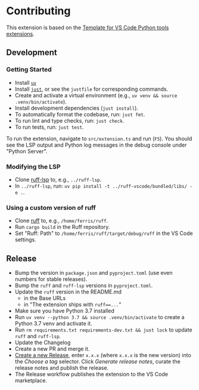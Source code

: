 # Contributing

This extension is based on the [Template for VS Code Python tools extensions](https://github.com/microsoft/vscode-python-tools-extension-template).

## Development

### Getting Started

- Install [`uv`](https://github.com/astral-sh/uv)
- Install [`just`](https://github.com/casey/just), or see the `justfile` for corresponding commands.
- Create and activate a virtual environment (e.g., `uv venv && source .venv/bin/activate`).
- Install development dependencies (`just install`).
- To automatically format the codebase, run: `just fmt`.
- To run lint and type checks, run: `just check`.
- To run tests, run: `just test`.

To run the extension, navigate to `src/extension.ts` and run (`F5`). You should see the LSP output
and Python log messages in the debug console under "Python Server".

### Modifying the LSP

- Clone [ruff-lsp](https://github.com/astral-sh/ruff-lsp) to, e.g., `../ruff-lsp`.
- In `../ruff-lsp`, run: `uv pip install -t ../ruff-vscode/bundled/libs/ -e .`.

### Using a custom version of ruff

- Clone [ruff](https://github.com/astral-sh/ruff) to, e.g., `/home/ferris/ruff`.
- Run `cargo build` in the Ruff repository.
- Set "Ruff: Path" to `/home/ferris/ruff/target/debug/ruff` in the VS Code settings.

## Release

- Bump the version in `package.json` and `pyproject.toml` (use even numbers for stable releases).
- Bump the `ruff` and `ruff-lsp` versions in `pyproject.toml`.
- Update the `ruff` version in the README.md
  - in the Base URLs
  - in "The extension ships with `ruff==...`"
- Make sure you have Python 3.7 installed
- Run `uv venv --python 3.7 && source .venv/bin/activate` to create a Python 3.7 venv and activate it.
- Run `rm requirements.txt requirements-dev.txt && just lock` to update `ruff` and `ruff-lsp`.
- Update the Changelog
- Create a new PR and merge it.
- [Create a new Release](https://github.com/astral-sh/ruff-vscode/releases/new), enter `x.x.x` (where `x.x.x` is the new version) into the _Choose a tag_ selector. Click _Generate release notes_, curate the release notes and publish the release.
- The Release workflow publishes the extension to the VS Code marketplace.
